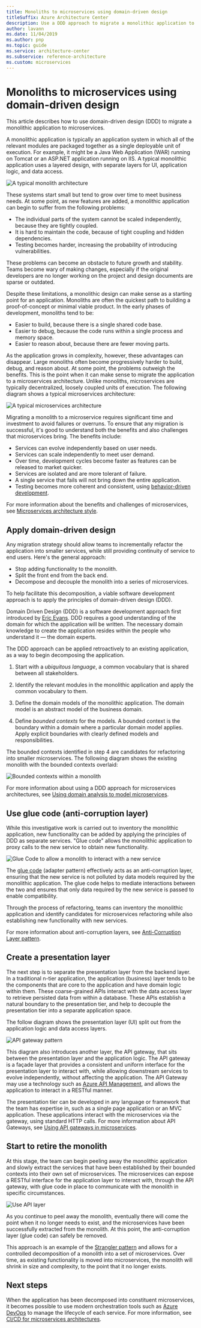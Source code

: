 ```yaml
---
title: Monoliths to microservices using domain-driven design
titleSuffix: Azure Architecture Center
description: Use a DDD approach to migrate a monolithic application to microservices
author: lavann
ms.date: 11/04/2019
ms.author: pnp
ms.topic: guide
ms.service: architecture-center
ms.subservice: reference-architecture
ms.custom: microservices
---
```


# Monoliths to microservices using domain-driven design

This article describes how to use domain-driven design (DDD) to migrate a monolithic application to microservices.

A monolithic application is typically an application system in which all of the relevant modules are packaged together as a single deployable unit of execution. For example, it might be a Java Web Application (WAR) running on Tomcat or an ASP<span>.</span>NET application running on IIS. A typical monolithic application uses a layered design, with separate layers for UI, application logic, and data access.

![A typical monolith architecture](./images/monolith/figure1.png)

These systems start small but tend to grow over time to meet business needs. At some point, as new features are added, a monolithic application can begin to suffer from the following problems:

- The individual parts of the system cannot be scaled independently, because they are tightly coupled.
- It is hard to maintain the code, because of tight coupling and hidden dependencies.
- Testing becomes harder, increasing the probability of introducing vulnerabilities.

These problems can become an obstacle to future growth and stability. Teams become wary of making changes, especially if the original developers are no longer working on the project and design documents are sparse or outdated.

Despite these limitations, a monolithic design can make sense as a starting point for an application. Monoliths are often the quickest path to building a proof-of-concept or minimal viable product. In the early phases of development, monoliths tend to be:

- Easier to build, because there is a single shared code base.
- Easier to debug, because the code runs within a single process and memory space.
- Easier to reason about, because there are fewer moving parts.

As the application grows in complexity, however, these advantages can disappear. Large monoliths often become progressively harder to build, debug, and reason about. At some point, the problems outweigh the benefits. This is the point when it can make sense to migrate the application to a microservices architecture. Unlike monoliths, microservices are typically decentralized, loosely coupled units of execution. The following diagram shows a typical microservices architecture:
 
![A typical microservices architecture](./images/monolith/figure2.png)

Migrating a monolith to a microservice requires significant time and investment to avoid failures or overruns. To ensure that any migration is successful, it's good to understand both the benefits and also challenges that microservices bring. The benefits include:

- Services can evolve independently based on user needs.
- Services can scale independently to meet user demand.
- Over time, development cycles become faster as features can be released to market quicker.
- Services are isolated and are more tolerant of failure.
- A single service that fails will not bring down the entire application.
- Testing becomes more coherent and consistent, using [behavior-driven development](https://en.wikipedia.org/wiki/Behavior-driven_development).

For more information about the benefits and challenges of microservices, see [Microservices architecture style](../guide/architecture-styles/microservices.md).

## Apply domain-driven design

Any migration strategy should allow teams to incrementally refactor the application into smaller services, while still providing continuity of service to end users. Here's the general approach:

- Stop adding functionality to the monolith.
- Split the front end from the back end.
- Decompose and decouple the monolith into a series of microservices.

To help facilitate this decomposition, a viable software development approach is to apply the principles of domain-driven design (DDD). 

Domain Driven Design (DDD) is a software development approach first introduced by [Eric Evans](http://domainlanguage.com/ddd/). DDD requires a good understanding of the domain for which the application will be written. The necessary domain knowledge to create the application resides within the people who understand it &mdash; the domain experts. 

The DDD approach can be applied retroactively to an existing application, as a way to begin decomposing the application.

1. Start with a *ubiquitous language*, a common vocabulary that is shared between all stakeholders.

1. Identify the relevant modules in the monolithic application and apply the common vocabulary to them.

1. Define the domain models of the monolithic application. The domain model is an abstract model of the business domain.

1. Define *bounded contexts* for the models. A bounded context is the boundary within a domain where a particular domain model applies. Apply explicit boundaries with clearly defined models and responsibilities.

The bounded contexts identified in step 4 are candidates for refactoring into smaller microservices. The following diagram shows the existing monolith with the bounded contexts overlaid:

![Bounded contexts within a monolith](./images/monolith/figure3.png)

For more information about using a DDD approach for microservices architectures, see [Using domain analysis to model microservices](./model/domain-analysis.md).

## Use glue code (anti-corruption layer)

While this investigative work is carried out to inventory the monolithic application, new functionality can be added by applying the principles of DDD as separate services. "Glue code" allows the monolithic application to proxy calls to the new service to obtain new functionality.

![ Glue Code to allow a monolith to interact with a new service](./images/monolith/figure4.png)

The  [glue code](https://en.wikipedia.org/wiki/Glue_code) (adapter pattern) effectively acts as an anti-corruption layer, ensuring that the new service is not polluted by data models required by the monolithic application. The glue code helps to mediate interactions between the two and ensures that only data required by the new service is passed to enable compatibility.

Through the process of refactoring, teams can inventory the monolithic application and identify candidates for microservices refactoring while also establishing new functionality with new services.

For more information about anti-corruption layers, see [Anti-Corruption Layer pattern](../patterns/anti-corruption-layer.md).

## Create a presentation layer

The next step is to separate the presentation layer from the backend layer. In a traditional n-tier application, the application (business) layer tends to be the components that are core to the application and have domain logic within them. These coarse-grained APIs interact with the data access layer to retrieve persisted data from within a database. These APIs establish a natural boundary to the presentation tier, and help to decouple the presentation tier into a separate application space.

The follow diagram shows the presentation layer (UI) split out from the application logic and data access layers.

![API gateway pattern](./images/monolith/figure5.png)

This diagram also introduces another layer, the API gateway, that sits between the presentation layer and the application logic. The API gateway is a façade layer that provides a consistent and uniform interface for the presentation layer to interact with, while allowing downstream services to evolve independently, without affecting the application. The API Gateway may use a technology such as [Azure API Management](/azure/api-management/), and allows the application to interact in a RESTful manner.

The presentation tier can be developed in any language or framework that the team has expertise in, such as a single page application or an MVC application. These applications interact with the microservices via the gateway, using standard HTTP calls. For more information about API Gateways, see [Using API gateways in microservices](./design/gateway.md).

## Start to retire the monolith

At this stage, the team can begin peeling away the monolithic application and slowly extract the services that have been established by their bounded contexts into their own set of microservices. The microservices can expose a RESTful interface for the application layer to interact with, through the API gateway, with glue code in place to communicate with the monolith in specific circumstances.

![Use API layer](./images/monolith/figure6.png)

As you continue to peel away the monolith, eventually there will come the point when it no longer needs to exist, and the microservices have been successfully extracted from the monolith. At this point, the anti-corruption layer (glue code) can safely be removed. 

This approach is an example of the [Strangler pattern](../patterns/strangler.md) and allows for a controlled decomposition of a monolith into a set of microservices. Over time, as existing functionality is moved into microservices, the monolith will shrink in size and complexity, to the point that it no longer exists.

## Next steps

When the application has been decomposed into constituent microservices, it becomes possible to use modern orchestration tools such as [Azure DevOps](/azure/devops/) to manage the lifecycle of each service. For more information, see [CI/CD for microservices architectures](./ci-cd.md).



